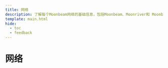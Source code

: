 ```yaml
---
title: 网络
description: 了解每个Moonbeam网络的基础信息，包括Moonbeam、Moonriver和 Moonbase Alpha测试网。
template: main.html
hide:
  - toc
  - feedback
---
```


<h1 class='subsection-title'>网络</h1>
<div class='subsection-wrapper'></div>